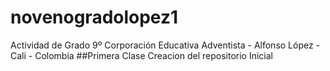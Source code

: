 # novenogradolopez1
Actividad de Grado 9º Corporación Educativa Adventista - Alfonso López - Cali - Colombia
##Primera Clase
Creacion del repositorio Inicial
